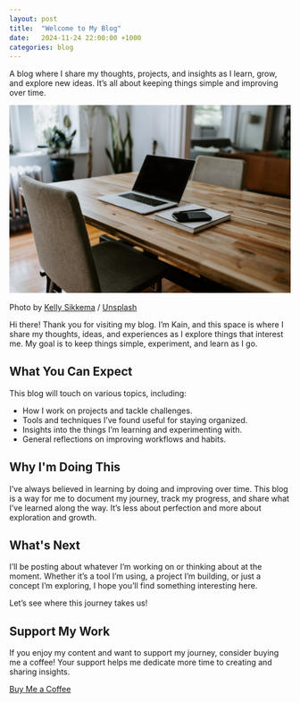 ```yaml
---
layout: post
title:  "Welcome to My Blog"
date:   2024-11-24 22:00:00 +1000
categories: blog
---
```

A blog where I share my thoughts, projects, and insights as I learn, grow, and explore new ideas. It’s all about keeping things simple and improving over time.

![Image 1](/assets/images/welcome-to-my-blog-1.jpeg)

Photo by <a href="https://unsplash.com/@kellysikkema?utm_source=ghost&utm_medium=referral&utm_campaign=api-credit" target="_blank">Kelly Sikkema</a> / <a href="https://unsplash.com/?utm_source=ghost&utm_medium=referral&utm_campaign=api-credit" target="_blank">Unsplash</a>

Hi there! Thank you for visiting my blog. I’m Kain, and this space is where I share my thoughts, ideas, and experiences as I explore things that interest me. My goal is to keep things simple, experiment, and learn as I go.

## What You Can Expect

This blog will touch on various topics, including:

- How I work on projects and tackle challenges.
- Tools and techniques I’ve found useful for staying organized.
- Insights into the things I’m learning and experimenting with.
- General reflections on improving workflows and habits.

## Why I'm Doing This

I’ve always believed in learning by doing and improving over time. This blog is a way for me to document my journey, track my progress, and share what I’ve learned along the way. It’s less about perfection and more about exploration and growth.

## What's Next

I’ll be posting about whatever I’m working on or thinking about at the moment. Whether it’s a tool I’m using, a project I’m building, or just a concept I’m exploring, I hope you’ll find something interesting here.

Let’s see where this journey takes us!

## Support My Work

If you enjoy my content and want to support my journey, consider buying me a coffee! Your support helps me dedicate more time to creating and sharing insights.

<a href="https://buymeacoffee.com/kainwong" target="_blank">Buy Me a Coffee</a>
